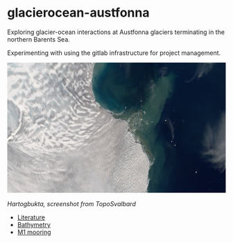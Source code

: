 # glacierocean-austfonna

Exploring glacier-ocean interactions at Austfonna glaciers terminating in the northern Barents Sea.

Experimenting with using the gitlab infrastructure for project management.

<img src="images/austf.PNG"  width="605" height="300">

*Hartogbukta, screenshot from TopoSvalbard*


- [Literature](literature/literature.md)
- [Bathymetry](bathymetry/bathymetry.md)
- [M1 mooring](M1_mooring/m1_mooring.md)
